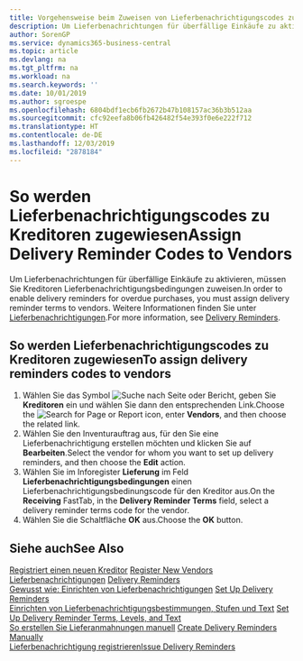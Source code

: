 ```yaml
---
title: Vorgehensweise beim Zuweisen von Lieferbenachrichtigungscodes zu Kreditoren
description: Um Lieferbenachrichtungen für überfällige Einkäufe zu aktivieren, müssen Sie Kreditoren Lieferbenachrichtigungsbedingungen zuweisen.
author: SorenGP
ms.service: dynamics365-business-central
ms.topic: article
ms.devlang: na
ms.tgt_pltfrm: na
ms.workload: na
ms.search.keywords: ''
ms.date: 10/01/2019
ms.author: sgroespe
ms.openlocfilehash: 6804bdf1ecb6fb2672b47b108157ac36b3b512aa
ms.sourcegitcommit: cfc92eefa8b06fb426482f54e393f0e6e222f712
ms.translationtype: HT
ms.contentlocale: de-DE
ms.lasthandoff: 12/03/2019
ms.locfileid: "2878184"
---
```

# <a name="assign-delivery-reminder-codes-to-vendors"></a><span data-ttu-id="d148e-103">So werden Lieferbenachrichtigungscodes zu Kreditoren zugewiesen</span><span class="sxs-lookup"><span data-stu-id="d148e-103">Assign Delivery Reminder Codes to Vendors</span></span>
<span data-ttu-id="d148e-104">Um Lieferbenachrichtungen für überfällige Einkäufe zu aktivieren, müssen Sie Kreditoren Lieferbenachrichtigungsbedingungen zuweisen.</span><span class="sxs-lookup"><span data-stu-id="d148e-104">In order to enable delivery reminders for overdue purchases, you must assign delivery reminder terms to vendors.</span></span> <span data-ttu-id="d148e-105">Weitere Informationen finden Sie unter [Lieferbenachrichtigungen](delivery-reminders.md).</span><span class="sxs-lookup"><span data-stu-id="d148e-105">For more information, see [Delivery Reminders](delivery-reminders.md).</span></span>  

## <a name="to-assign-delivery-reminders-codes-to-vendors"></a><span data-ttu-id="d148e-106">So werden Lieferbenachrichtigungscodes zu Kreditoren zugewiesen</span><span class="sxs-lookup"><span data-stu-id="d148e-106">To assign delivery reminders codes to vendors</span></span>  

1.  <span data-ttu-id="d148e-107">Wählen Sie das Symbol ![Suche nach Seite oder Bericht](../../media/ui-search/search_small.png "Symbol „Suche nach Seite oder Bericht“"), geben Sie **Kreditoren** ein und wählen Sie dann den entsprechenden Link.</span><span class="sxs-lookup"><span data-stu-id="d148e-107">Choose the ![Search for Page or Report](../../media/ui-search/search_small.png "Search for Page or Report icon") icon, enter **Vendors**, and then choose the related link.</span></span>  
2.  <span data-ttu-id="d148e-108">Wählen Sie den Inventurauftrag aus, für den Sie eine Lieferbenachrichtigung erstellen möchten und klicken Sie auf **Bearbeiten**.</span><span class="sxs-lookup"><span data-stu-id="d148e-108">Select the vendor for whom you want to set up delivery reminders, and then choose the **Edit** action.</span></span>  
3.  <span data-ttu-id="d148e-109">Wählen Sie im Inforegister **Lieferung** im Feld **Lieferbenachrichtigungsbedingungen** einen Lieferbenachrichtigungsbedinungscode für den Kreditor aus.</span><span class="sxs-lookup"><span data-stu-id="d148e-109">On the **Receiving** FastTab, in the **Delivery Reminder Terms** field, select a delivery reminder terms code for the vendor.</span></span>  
4.  <span data-ttu-id="d148e-110">Wählen Sie die Schaltfläche **OK** aus.</span><span class="sxs-lookup"><span data-stu-id="d148e-110">Choose the **OK** button.</span></span>  

## <a name="see-also"></a><span data-ttu-id="d148e-111">Siehe auch</span><span class="sxs-lookup"><span data-stu-id="d148e-111">See Also</span></span>  
 <span data-ttu-id="d148e-112">[Registriert einen neuen Kreditor](../../purchasing-how-register-new-vendors.md) </span><span class="sxs-lookup"><span data-stu-id="d148e-112">[Register New Vendors](../../purchasing-how-register-new-vendors.md) </span></span>  
 <span data-ttu-id="d148e-113">[Lieferbenachrichtigungen](delivery-reminders.md) </span><span class="sxs-lookup"><span data-stu-id="d148e-113">[Delivery Reminders](delivery-reminders.md) </span></span>  
 <span data-ttu-id="d148e-114">[Gewusst wie: Einrichten von Lieferbenachrichtigungen](how-to-set-up-delivery-reminders.md) </span><span class="sxs-lookup"><span data-stu-id="d148e-114">[Set Up Delivery Reminders](how-to-set-up-delivery-reminders.md) </span></span>  
 <span data-ttu-id="d148e-115">[Einrichten von Lieferbenachrichtigungsbestimmungen, Stufen und Text](how-to-set-up-delivery-reminder-terms-levels-and-text.md) </span><span class="sxs-lookup"><span data-stu-id="d148e-115">[Set Up Delivery Reminder Terms, Levels, and Text](how-to-set-up-delivery-reminder-terms-levels-and-text.md) </span></span>  
 <span data-ttu-id="d148e-116">[So erstellen Sie Lieferanmahnungen manuell](how-to-create-delivery-reminders-manually.md) </span><span class="sxs-lookup"><span data-stu-id="d148e-116">[Create Delivery Reminders Manually](how-to-create-delivery-reminders-manually.md) </span></span>  
 [<span data-ttu-id="d148e-117">Lieferbenachrichtigung registrieren</span><span class="sxs-lookup"><span data-stu-id="d148e-117">Issue Delivery Reminders</span></span>](how-to-issue-delivery-reminders.md)
